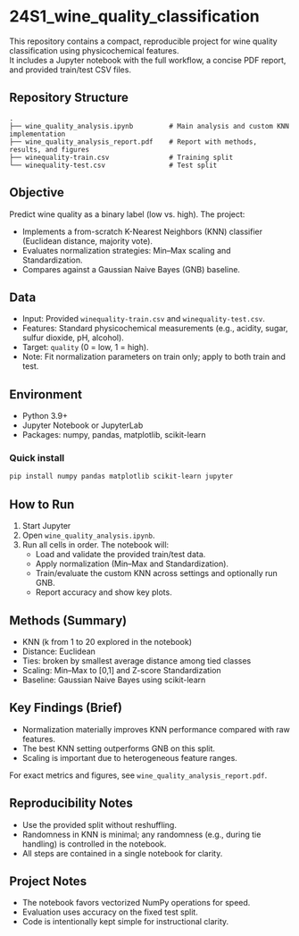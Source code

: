 # 24S1_wine_quality_classification

This repository contains a compact, reproducible project for wine quality classification using physicochemical features.  
It includes a Jupyter notebook with the full workflow, a concise PDF report, and provided train/test CSV files.

## Repository Structure
```text
.
├── wine_quality_analysis.ipynb         # Main analysis and custom KNN implementation
├── wine_quality_analysis_report.pdf    # Report with methods, results, and figures
├── winequality-train.csv               # Training split
└── winequality-test.csv                # Test split
```

## Objective
Predict wine quality as a binary label (low vs. high). The project:
- Implements a from-scratch K-Nearest Neighbors (KNN) classifier (Euclidean distance, majority vote).
- Evaluates normalization strategies: Min–Max scaling and Standardization.
- Compares against a Gaussian Naive Bayes (GNB) baseline.

## Data
- Input: Provided `winequality-train.csv` and `winequality-test.csv`.
- Features: Standard physicochemical measurements (e.g., acidity, sugar, sulfur dioxide, pH, alcohol).
- Target: `quality` (0 = low, 1 = high).
- Note: Fit normalization parameters on train only; apply to both train and test.

## Environment
- Python 3.9+
- Jupyter Notebook or JupyterLab
- Packages: numpy, pandas, matplotlib, scikit-learn

### Quick install
```bash
pip install numpy pandas matplotlib scikit-learn jupyter
```

## How to Run
1. Start Jupyter
2. Open `wine_quality_analysis.ipynb`.
3. Run all cells in order. The notebook will:
   - Load and validate the provided train/test data.
   - Apply normalization (Min–Max and Standardization).
   - Train/evaluate the custom KNN across settings and optionally run GNB.
   - Report accuracy and show key plots.

## Methods (Summary)
- KNN (k from 1 to 20 explored in the notebook)
- Distance: Euclidean
- Ties: broken by smallest average distance among tied classes
- Scaling: Min–Max to [0,1] and Z-score Standardization
- Baseline: Gaussian Naive Bayes using scikit-learn

## Key Findings (Brief)
- Normalization materially improves KNN performance compared with raw features.
- The best KNN setting outperforms GNB on this split.
- Scaling is important due to heterogeneous feature ranges.

For exact metrics and figures, see `wine_quality_analysis_report.pdf`.

## Reproducibility Notes
- Use the provided split without reshuffling.
- Randomness in KNN is minimal; any randomness (e.g., during tie handling) is controlled in the notebook.
- All steps are contained in a single notebook for clarity.

## Project Notes
- The notebook favors vectorized NumPy operations for speed.
- Evaluation uses accuracy on the fixed test split.
- Code is intentionally kept simple for instructional clarity.

